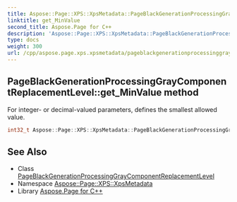```yaml
---
title: Aspose::Page::XPS::XpsMetadata::PageBlackGenerationProcessingGrayComponentReplacementLevel::get_MinValue method
linktitle: get_MinValue
second_title: Aspose.Page for C++
description: 'Aspose::Page::XPS::XpsMetadata::PageBlackGenerationProcessingGrayComponentReplacementLevel::get_MinValue method. For integer- or decimal-valued parameters, defines the smallest allowed value in C++.'
type: docs
weight: 300
url: /cpp/aspose.page.xps.xpsmetadata/pageblackgenerationprocessinggraycomponentreplacementlevel/get_minvalue/
---
```

## PageBlackGenerationProcessingGrayComponentReplacementLevel::get_MinValue method


For integer- or decimal-valued parameters, defines the smallest allowed value.

```cpp
int32_t Aspose::Page::XPS::XpsMetadata::PageBlackGenerationProcessingGrayComponentReplacementLevel::get_MinValue() override
```

## See Also

* Class [PageBlackGenerationProcessingGrayComponentReplacementLevel](../)
* Namespace [Aspose::Page::XPS::XpsMetadata](../../)
* Library [Aspose.Page for C++](../../../)
